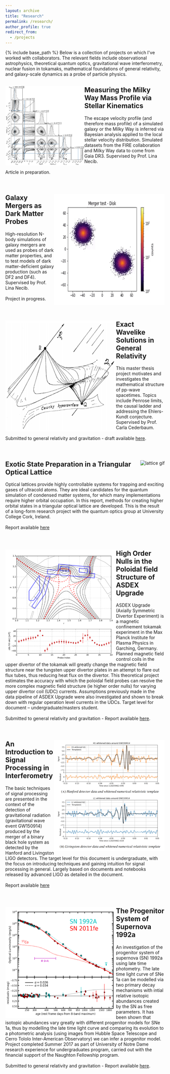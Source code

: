 ```yaml
---
layout: archive
title: "Research"
permalink: /research/
author_profile: true
redirect_from:
  - /projects
---
```


{% include base_path %}
Below is a collection of projects on which I've worked with collaborators. The relevant fields include observational astrophysics, theoretical quantum optics, gravitational wave interferometry, nuclear fusion in tokamaks, mathematical foundations of general relativity, and galaxy-scale dynamics as a probe of particle physics.  


<div style="clear: both;">
  <div style="float: left; margin-right 5em;">
    <img src="/images/vesc.png" alt="vesc corner plot" width="250" height="250">
  </div>
  <div>
  <h2>Measuring the Milky Way Mass Profile via Stellar Kinematics</h2>
    <p>The escape velocity profile (and therefore mass profile) of a simulated galaxy or the Milky Way is inferred via Bayesian analysis applied to the local stellar velocity distribution. Simulated datasets from the FIRE collaboration and Milky Way data to come from Gaia DR3. Supervised by Prof. Lina Necib. <br><br> Article in preparation.</p>
  </div>
</div>

<br clear="left"/>

<div style="clear: both;">
  <div style="float: right; margin-right 1em;">
    <img src="/images/merger.gif" alt="merger gif" width="350" height="350">
  </div>
  <div>
    <h2>Galaxy Mergers as Dark Matter Probes</h2>
    <p>High-resolution N-body simulations of galaxy mergers are used as probes of dark matter properties, and to test models of dark matter-deficient galaxy production (such as DF2 and DF4). Supervised by Prof. Lina Necib. <br><br> Project in progress.</p>
  </div>
</div>

<br clear="left"/>

<div style="clear: both;">
  <div style="float: left; margin-right 1em;">
    <img src="/images/penrose.png" alt="penrose" width="350" height="350">
  </div>
  <div>
    <h2>Exact Wavelike Solutions in General Relativity</h2>
    <p>This master thesis project motivates and investigates the mathematical structure of
    pp-wave spacetimes. Topics include Penrose limits, the causal ladder and addressing
    the Ehlers-Kundt conjecture. Supervised by Prof. Carla Cederbaum. <br><br> Submitted to general relativity and gravitation - draft available <a href="/files/Exact_Wavelike_Solutions_in_GR.pdf">here</a>.</p>
  </div>
</div>

<br clear="left"/>

<div style="clear: both;">
  <div style="float: right; margin-right 1em;">
    <img src="/images/lattice.gif" alt="lattice gif" width="350" height="350">
  </div>
  <div>
    <h2>Exotic State Preparation in a Triangular Optical Lattice</h2>
    <p>Optical lattices provide highly controllable systems for trapping and exciting gases of ultracold atoms. They are ideal candidates for the quantum simulation of condensed matter systems, for which many implementations require higher orbital occupation. In this report, methods for creating higher orbital states in a triangular optical lattice are developed. This is the result of a long-form research project with the quantum optics group at University College Cork, Ireland. <br><br>Report available <a href="/files/lattice.pdf">here</a>
  </p>
  </div>
</div>

<br clear="left"/>


<div style="clear: both;">
  <div style="float: left; margin-right 1em;">
    <img src="/images/ippprok.png" alt="mag field" width="350" height="350">
  </div>
  <div>
    <h2>High Order Nulls in the Poloidal field Structure of ASDEX Upgrade</h2>
    <p>ASDEX Upgrade (Axially Symmetric Divertor Experiment) is a magnetic confinement tokamak experiment in the Max Planck Institute for  Plasma Physics in Garching, Germany. Planned magnetic field control coils in the upper divertor of the tokamak will greatly change the magnetic field structure near the tungsten upper divertor plates in an attempt to flare out flux tubes, thus reducing heat flux on the divertor. This theoretical project estimates the accuracy with which the poloidal field probes can resolve the more complex magnetic field structure (ie higher order nulls) for varying upper divertor coil (UDC) currents. Assumptions previously made in the data pipeline of ASDEX Upgrade were also investigated and shown to break down with regular operation level currents in the UDCs. Target level for document – undergraduate/masters student. <br><br> Submitted to general relativity and gravitation - Report available <a href="/files/nulls.pdf">here</a>.</p>
  </div>
</div>

<br clear="left"/>


<div style="clear: both;">
  <div style="float: right; margin-right 1em;">
    <img src="/images/sigpros.png" alt="interferometry" width="350" height="350">
  </div>
  <div>
    <h2>An Introduction to Signal Processing in Interferometry</h2>
    <p>The basic techniques of signal processing are presented in the context of the detection of gravitational radiation (gravitational wave event GW150914) produced by the merger of a binary black hole system as detected by the Hanford and Livingston LIGO detectors. The target level for this document is undergraduate, with the focus on introducing techniques and gaining intuition for signal processing in general. Largely based on documents and notebooks released by advanced LIGO as detailed in the document. <br><br>Report available <a href="/files/sigpros.pdf">here</a>
  </p>
  </div>
</div>

<br clear="left"/>


<div style="clear: both;">
  <div style="float: left; margin-right 1em;">
    <img src="/images/92a.png" alt="sn1992a" width="350" height="350">
  </div>
  <div>
    <h2>The Progenitor System of Supernova 1992a</h2>
    <p>An investigation of the progenitor system of supernova (SN) 1992a using late time photometry. The late time light curve of SNe 1a can be modelled via two primary decay mechanisms with intial relative isotopic abundances created by the SN as free parameters. It has been shown that isotopic abundances vary greatly with different progenitor models for SNe 1a, thus by modelling the late time light curve and comparing its evolution to a photometric analysis (using images from Hubble Space Telescope and Cerro Tololo Inter-American Observatory) we can infer a progenitor model.  Project completed Summer 2017 as part of University of Notre Dame research experience for undergraduates program, carried out with the financial support of the Naughton Fellowship program. <br><br> Submitted to general relativity and gravitation - Report available <a href="/files/92a.pdf">here</a>.</p>
  </div>
</div>

<br clear="left"/>